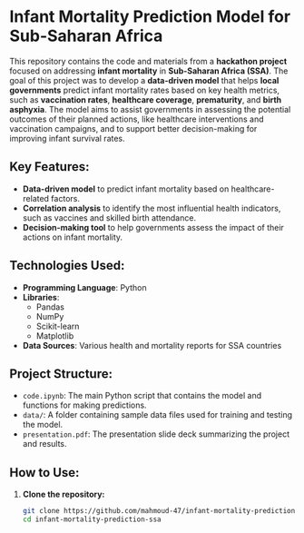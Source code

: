 # Infant Mortality Prediction Model for Sub-Saharan Africa

This repository contains the code and materials from a **hackathon project** focused on addressing **infant mortality** in **Sub-Saharan Africa (SSA)**. The goal of this project was to develop a **data-driven model** that helps **local governments** predict infant mortality rates based on key health metrics, such as **vaccination rates**, **healthcare coverage**, **prematurity**, and **birth asphyxia**. The model aims to assist governments in assessing the potential outcomes of their planned actions, like healthcare interventions and vaccination campaigns, and to support better decision-making for improving infant survival rates.

## **Key Features:**
- **Data-driven model** to predict infant mortality based on healthcare-related factors.
- **Correlation analysis** to identify the most influential health indicators, such as vaccines and skilled birth attendance.
- **Decision-making tool** to help governments assess the impact of their actions on infant mortality.

## **Technologies Used:**
- **Programming Language**: Python
- **Libraries**: 
  - Pandas
  - NumPy
  - Scikit-learn
  - Matplotlib
- **Data Sources**: Various health and mortality reports for SSA countries

## **Project Structure:**
- `code.ipynb`: The main Python script that contains the model and functions for making predictions.
- `data/`: A folder containing sample data files used for training and testing the model.
- `presentation.pdf`: The presentation slide deck summarizing the project and results.

## **How to Use:**
1. **Clone the repository:**
   ```bash
   git clone https://github.com/mahmoud-47/infant-mortality-prediction-ssa
   cd infant-mortality-prediction-ssa
